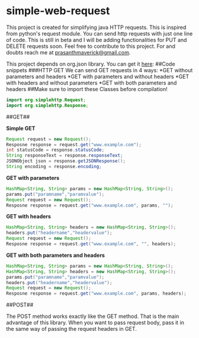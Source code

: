 # simple-web-request
This project is created for simplifying java HTTP requests. This is inspired from python's request module. You can send http requests with just one line of code. This is still in beta and I will be adding functionalities for PUT and DELETE requests soon. Feel free to contribute to this project. For and doubts reach me at prasanthmaverick@gmail.com.

This project depends on org.json library. You can get it [here](https://github.com/stleary/JSON-java):
##Code snippets
###HTTP GET
We can send GET requests in 4 ways:
  *GET without parameters and headers
  *GET with parameters and without headers
  *GET with headers and without parameters
  *GET with both parameters and headers
##Make sure to import these Classes before compilation! 
```java
import org.simplehttp.Request;
import org.simplehttp.Response;
```
##GET##

**Simple GET**
```java
Request request = new Request();
Resposne response = request.get("www.example.com");
int statusCode = response.statusCode;
String responseText = response.responseText;
JSONObject json = response.getJSONResponse();
String encoding = response.encoding;
```
**GET with parameters**
```java
HashMap<String, String> params = new HashMap<String, String>();
params.put("paramname","paramvalue");
Request request = new Request();
Resposne response = request.get("www.example.com", params, "");
```
**GET with headers**
```java
HashMap<String, String> headers = new HashMap<String, String>();
headers.put("headername","headervalue");
Request request = new Request();
Resposne response = request.get("www.example.com", "", headers);
```
**GET with both parameters and headers**
```java
HashMap<String, String> params = new HashMap<String, String>();
HashMap<String, String> headers = new HashMap<String, String>();
params.put("paramname","paramvalue");
headers.put("headername","headervalue");
Request request = new Request();
Resposne response = request.get("www.example.com", params, headers);
```
##POST##

The POST method works exactly like the GET method. That is the main advantage of this library. When you want to pass request body, pass it in the same way of passing the request headers in GET.
